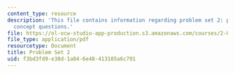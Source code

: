 ```yaml
---
content_type: resource
description: 'This file contains information regarding problem set 2: problems and
  concept questions.'
file: https://ol-ocw-studio-app-production.s3.amazonaws.com/courses/2-003sc-engineering-dynamics-fall-2011/f3bd3fd9e38d1a846e48413105a6c791_MIT2_003SCF11_pset2.pdf
file_type: application/pdf
resourcetype: Document
title: Problem Set 2
uid: f3bd3fd9-e38d-1a84-6e48-413105a6c791
---
```

